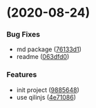 # (2020-08-24)

### Bug Fixes

- md package ([76133d1](https://github.com/jackhutu/qilin/commit/76133d1630fe8162413464657f36f185d9c54cc4))
- readme ([063dfd0](https://github.com/jackhutu/qilin/commit/063dfd0a78fbaa6be49e50538c90b7d257a391e8))

### Features

- init project ([9885648](https://github.com/jackhutu/qilin/commit/98856485475b3eed45e842e9b63f346e19d36287))
- use qilinjs ([4e71086](https://github.com/jackhutu/qilin/commit/4e71086898e40b6376cd1dff11043cdd031d1dad))
